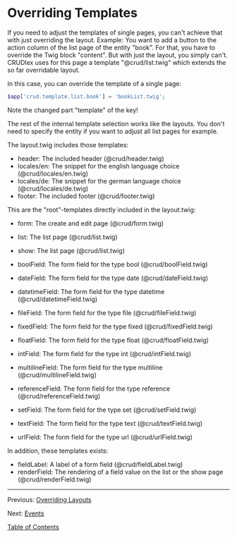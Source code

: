 Overriding Templates
====================

If you need to adjust the templates of single pages, you can't achieve that with
just overriding the layout. Example: You want to add a button to the action
column of the list page of the entity "book". For that, you have to override the
Twig block "content". But with just the layout, you simply can't. CRUDlex
uses for this page a template "@crud/list.twig" which extends the so far
overridable layout.

In this case, you can override the template of a single page:
```php
$app['crud.template.list.book'] = 'bookList.twig';
```

Note the changed part "template" of the key!

The rest of the internal template selection works like the layouts. You don't
need to specify the entity if you want to adjust all list pages for example.

The layout.twig includes those templates:
* header: The included header (@crud/header.twig)
* locales/en: The snippet for the english language choice (@crud/locales/en.twig)
* locales/de: The snippet for the german language choice (@crud/locales/de.twig)
* footer: The included footer (@crud/footer.twig)

This are the "root"-templates directly included in the layout.twig:

* form: The create and edit page (@crud/form.twig)
* list: The list page (@crud/list.twig)
* show: The list page (@crud/list.twig)

* boolField: The form field for the type bool (@crud/boolField.twig)
* dateField: The form field for the type date (@crud/dateField.twig)
* datetimeField: The form field for the type datetime (@crud/datetimeField.twig)
* fileField: The form field for the type file (@crud/fileField.twig)
* fixedField: The form field for the type fixed (@crud/fixedField.twig)
* floatField: The form field for the type float (@crud/floatField.twig)
* intField: The form field for the type int (@crud/intField.twig)
* multilineField: The form field for the type multiline (@crud/multilineField.twig)
* referenceField: The form field for the type reference (@crud/referenceField.twig)
* setField: The form field for the type set (@crud/setField.twig)
* textField: The form field for the type text (@crud/textField.twig)
* urlField: The form field for the type url (@crud/urlField.twig)

In addition, these templates exists:

* fieldLabel: A label of a form field (@crud/fieldLabel.twig)
* renderField: The rendering of a field value on the list or the show page (@crud/renderField.twig)

---

Previous: [Overriding Layouts](7_layouts.md)

Next: [Events](9_events.md)

[Table of Contents](0_manual.md)
